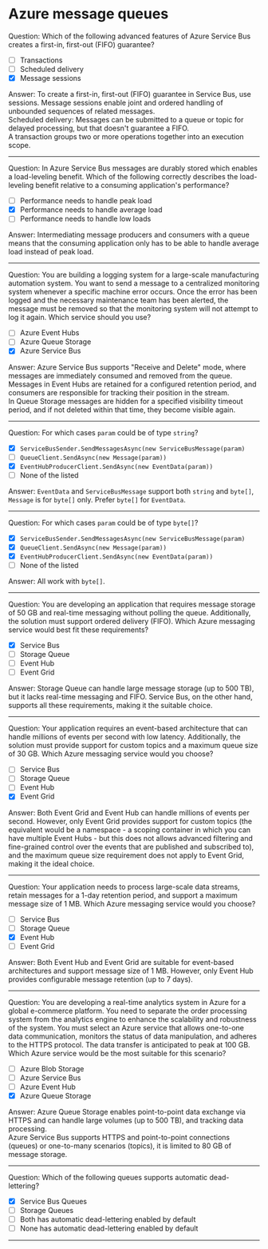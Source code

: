 # Azure message queues

Question: Which of the following advanced features of Azure Service Bus creates a first-in, first-out (FIFO) guarantee?

- [ ] Transactions
- [ ] Scheduled delivery
- [x] Message sessions

Answer: To create a first-in, first-out (FIFO) guarantee in Service Bus, use sessions. Message sessions enable joint and ordered handling of unbounded sequences of related messages.  
Scheduled delivery: Messages can be submitted to a queue or topic for delayed processing, but that doesn't guarantee a FIFO.  
A transaction groups two or more operations together into an execution scope.

---

Question: In Azure Service Bus messages are durably stored which enables a load-leveling benefit. Which of the following correctly describes the load-leveling benefit relative to a consuming application's performance?

- [ ] Performance needs to handle peak load
- [x] Performance needs to handle average load
- [ ] Performance needs to handle low loads

Answer: Intermediating message producers and consumers with a queue means that the consuming application only has to be able to handle average load instead of peak load.

---

Question: You are building a logging system for a large-scale manufacturing automation system. You want to send a message to a centralized monitoring system whenever a specific machine error occurs. Once the error has been logged and the necessary maintenance team has been alerted, the message must be removed so that the monitoring system will not attempt to log it again. Which service should you use?

- [ ] Azure Event Hubs
- [ ] Azure Queue Storage
- [x] Azure Service Bus

Answer: Azure Service Bus supports "Receive and Delete" mode, where messages are immediately consumed and removed from the queue.  
Messages in Event Hubs are retained for a configured retention period, and consumers are responsible for tracking their position in the stream.  
In Queue Storage messages are hidden for a specified visibility timeout period, and if not deleted within that time, they become visible again.

---

Question: For which cases `param` could be of type `string`?

- [x] `ServiceBusSender.SendMessagesAsync(new ServiceBusMessage(param)`
- [ ] `QueueClient.SendAsync(new Message(param))`
- [x] `EventHubProducerClient.SendAsync(new EventData(param))`
- [ ] None of the listed

Answer: `EventData` and `ServiceBusMessage` support both `string` and `byte[]`, `Message` is for `byte[]` only. Prefer `byte[]` for `EventData`.

---

Question: For which cases `param` could be of type `byte[]`?

- [x] `ServiceBusSender.SendMessagesAsync(new ServiceBusMessage(param)`
- [x] `QueueClient.SendAsync(new Message(param))`
- [x] `EventHubProducerClient.SendAsync(new EventData(param))`
- [ ] None of the listed

Answer: All work with `byte[]`.

---

Question: You are developing an application that requires message storage of 50 GB and real-time messaging without polling the queue. Additionally, the solution must support ordered delivery (FIFO). Which Azure messaging service would best fit these requirements?

- [x] Service Bus
- [ ] Storage Queue
- [ ] Event Hub
- [ ] Event Grid

Answer: Storage Queue can handle large message storage (up to 500 TB), but it lacks real-time messaging and FIFO. Service Bus, on the other hand, supports all these requirements, making it the suitable choice.

---

Question: Your application requires an event-based architecture that can handle millions of events per second with low latency. Additionally, the solution must provide support for custom topics and a maximum queue size of 30 GB. Which Azure messaging service would you choose?

- [ ] Service Bus
- [ ] Storage Queue
- [ ] Event Hub
- [x] Event Grid

Answer: Both Event Grid and Event Hub can handle millions of events per second. However, only Event Grid provides support for custom topics (the equivalent would be a namespace - a scoping container in which you can have multiple Event Hubs - but this does not allows advanced filtering and fine-grained control over the events that are published and subscribed to), and the maximum queue size requirement does not apply to Event Grid, making it the ideal choice.

---

Question: Your application needs to process large-scale data streams, retain messages for a 1-day retention period, and support a maximum message size of 1 MB. Which Azure messaging service would you choose?

- [ ] Service Bus
- [ ] Storage Queue
- [x] Event Hub
- [ ] Event Grid

Answer: Both Event Hub and Event Grid are suitable for event-based architectures and support message size of 1 MB. However, only Event Hub provides configurable message retention (up to 7 days).

---

Question: You are developing a real-time analytics system in Azure for a global e-commerce platform. You need to separate the order processing system from the analytics engine to enhance the scalability and robustness of the system. You must select an Azure service that allows one-to-one data communication, monitors the status of data manipulation, and adheres to the HTTPS protocol. The data transfer is anticipated to peak at 100 GB. Which Azure service would be the most suitable for this scenario?

- [ ] Azure Blob Storage
- [ ] Azure Service Bus
- [ ] Azure Event Hub
- [x] Azure Queue Storage

Answer: Azure Queue Storage enables point-to-point data exchange via HTTPS and can handle large volumes (up to 500 TB), and tracking data processing.  
Azure Service Bus supports HTTPS and point-to-point connections (queues) or one-to-many scenarios (topics), it is limited to 80 GB of message storage.

---

Question: Which of the following queues supports automatic dead-lettering?

- [x] Service Bus Queues
- [ ] Storage Queues
- [ ] Both has automatic dead-lettering enabled by default
- [ ] None has automatic dead-lettering enabled by default

---
